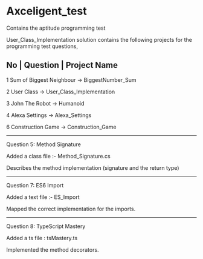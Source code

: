 # Axceligent_test
Contains the aptitude programming test 

User_Class_Implementation solution contains the following projects for the programming test questions,

No | Question                 |    Project Name
-----------------------------------------------------------
1   Sum of Biggest Neighbour ->   BiggestNumber_Sum

2   User Class               ->   User_Class_Implementation

3   John The Robot           ->   Humanoid

4   Alexa Settings           ->   Alexa_Settings

6   Construction Game        ->   Construction_Game

------------------------------------------------------------------
Question 5: Method Signature

Added a class file :- Method_Signature.cs

Describes the method implementation (signature and the return type)

-----------------------------------------------------------------------

Question 7: ES6 Import

Added a text file :- ES_Import

Mapped the correct implementation for the imports.

-----------------------------------------------------------------------

Question 8: TypeScript Mastery

Added a ts file : tsMastery.ts

Implemented the method decorators.

